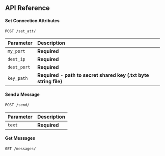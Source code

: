 
## API Reference

#### Set Connection Attributes

```http
POST /set_att/
```

| Parameter | Description                |
| :-------- | :------------------------- |
| `my_port` | **Required** |
| `dest_ip` | **Required** |
| `dest_port` | **Required** |
| `key_path` | **Required** - **path to secret shared key (.txt byte string file)**|

#### Send a Message

```http
POST /send/
```

| Parameter | Description                |
| :-------- | :------------------------- |
| `text` | **Required** |

#### Get Messages

```http
GET /messages/
```
